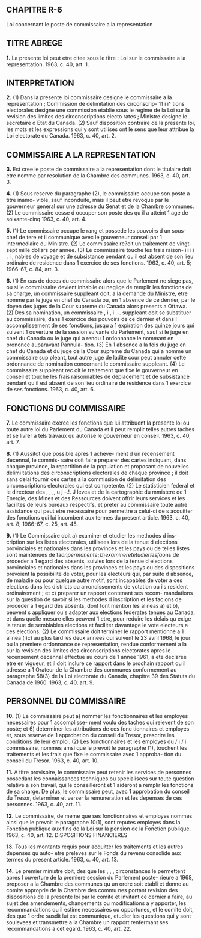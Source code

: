 
## CHAPITRE R-6
Loi concernant le poste de commissaire a la
representation

## TITRE ABREGE

**1.** La presente loi peut etre citee sous le
titre : Loi sur le commissaire a la representation.
1963, c. 40, art. 1.

## INTERPRETATION

**2.** (1) Dans la presente loi
commissaire designe le commissaire a la
representation ;
Commission de delimitation des circonscrip-
11 i i^
tions electorales designe une commission
etablie sous le regime de la Loi sur la
revision des limites des circonscriptions electo
rates ;
Ministre designe le secretaire d Etat du
Canada.
(2) Sauf disposition contraire de la presente
loi, les mots et les expressions qui y sont
utilises ont le sens que leur attribue la Loi
electorate du Canada. 1963, c. 40, art. 2.

## COMMISSAIRE A LA REPRESENTATION

**3.** Est cree le poste de commissaire a la
representation dont le titulaire doit etre
nomme par resolution de la Chambre des
communes. 1963, c. 40, art. 3.

**4.** (1) Sous reserve du paragraphe (2), le
commissaire occupe son poste a titre inamo-
vible, sauf inconduite, mais il peut etre
revoque par le gouverneur general sur une
adresse du Senat et de la Chambre
communes.
(2) Le commissaire cesse d occuper son poste
des qu il a atteint 1 age de soixante-cinq
1963, c. 40, art. 4.

**5.** (1) Le commissaire occupe le rang et
possede les pouvoirs d un sous-chef de
tere et il communique avec le gouverneur
conseil par 1 intermediaire du Ministre.
(2) Le commissaire re?oit un traitement de
vingt-sept mille dollars par annee.
(3) Le commissaire touche les frais raison-
iii i i . i ,
nables de voyage et de subsistance pendant
qu il est absent de son lieu ordinaire de
residence dans 1 exercice de ses fonctions.
1963, c. 40, art. 5; 1966-67, c. 84, art. 3.

**6.** (1) En cas de deces du commissaire alors
que le Parlement ne siege pas, ou si le
commissaire devient inhabile ou neglige de
remplir les fonctions de sa charge, un
commissaire suppleant doit, a la demande du
Ministre, etre nomme par le juge en chef du
Canada ou, en 1 absence de ce dernier, par le
doyen des juges de la Cour supreme du
Canada alors presents a Ottawa.
(2) Des sa nomination, un commissaire
\, i , i .-.
suppleant doit se substituer au commissaire,
dans 1 exercice des pouvoirs de ce dernier et
dans l accomplissement de ses fonctions,
jusqu a 1 expiration des quinze jours qui
suivent 1 ouverture de la session suivante du
Parlement, sauf si le juge en chef du Canada
ou le juge qui a rendu 1 ordonnance le
nommant en prononce auparavant Pannula-
tion.
(3) En 1 absence a la fois du juge en chef
du Canada et du juge de la Cour supreme du
Canada qui a nomme un commissaire sup
pleant, tout autre juge de ladite cour peut
annuler cette ordonnance de nomination
concernant le commissaire suppleant.
(4) Le commissaire suppleant rec.oit le
traitement que fixe le gouverneur en conseil
et touche les frais raisonnables de deplacement
et de subsistance pendant qu il est absent de
son lieu ordinaire de residence dans 1 exercice
de ses fonctions. 1963, c. 40, art. 6.

## FONCTIONS DU COMMISSAIRE

**7.** Le commissaire exerce les fonctions que
lui attribuent la presente loi ou toute autre
loi du Parlement du Canada et il peut remplir
telles autres taches et se livrer a tels
travaux qu autorise le gouverneur en conseil.
1963, c. 40, art. 7.

**8.** (1) Aussitot que possible apres 1 acheve-
ment d un recensement decennal, le commis-
saire doit faire preparer des cartes indiquant,
dans chaque province, la repartition de la
population et proposant de nouvelles delimi
tations des circonscriptions electorales de
chaque province ; il doit sans delai fournir ces
cartes a la commission de delimitation des
circonscriptions electorales qui est competente.
(2) Le statisticien federal et le directeur des
, , ,, u j -.!. J
leves et de la cartographic du mmistere de
1 Energie, des Mines et des Ressources doivent
offrir leurs services et les facilites de leurs
bureaux respectifs, et preter au commissaire
toute autre assistance qui peut etre necessaire
pour permettre a celui-ci de s acquitter des
fonctions qui lui incombent aux termes du
present article. 1963, c. 40, art. 8; 1966-67, c.
25, art. 45.

**9.** (1) Le Commissaire doit
a) examiner et etudier les methodes d ins-
cription sur les listes electorales, utilisees
lors de la tenue d elections provinciales et
nationales dans les provinces et les pays ou
de telles listes sont maintenues de fa$on
permanente ;
b) examiner et etudier les fa$ons de proceder
a 1 egard des absents, suivies lors de la
tenue d elections provinciales et nationales
dans les provinces et les pays ou des
dispositions prevoient la possibilite de voter,
pour les electeurs qui, par suite d absence,
de maladie ou pour quelque autre motif,
sont incapables de voter a ces elections dans
les districts ou arrondissements de votation
ou ils resident ordinairement ; et
c) preparer un rapport contenant ses recom-
mandations sur la question de savoir si les
methodes d inscription et les fac.ons de
proceder a 1 egard des absents, dont font
mention les alineas a) et b), peuvent
s appliquer ou s adapter aux elections
federates tenues au Canada, et dans quelle
mesure elles peuvent 1 etre, pour reduire les
delais qu exige la tenue de semblables
elections et faciliter davantage le vote
electeurs a ces elections.
(2) Le commissaire doit terminer le rapport
mentionne a 1 alinea (l)c) au plus tard
les deux annees qui suivent le 23 avril 1968,
le jour ou la premiere ordonnance de
representation, rendue conformement a la
sur la revision des limites des circonscriptions
electorates apres le recensement decennal
effectue au cours de 1 annee 1961, a ete
declaree etre en vigueur, et il doit inclure ce
rapport dans le prochain rapport qu il adresse
a 1 Orateur de la Chambre des communes
conformement au paragraphe 58(3) de la Loi
electorate du Canada, chapitre 39 des Statuts
du Canada de 1960. 1963, c. 40, art. 9.

## PERSONNEL DU COMMISSAIRE

**10.** (1) Le commissaire peut
a) nommer les fonctionnaires et les
employes necessaires pour 1 accomplisse-
ment voulu des taches qui relevent de son
poste; et
6) determiner les attributions de ces fonc
tionnaires et employes et, sous reserve de
1 approbation du conseil du Tresor, prescrire
les conditions de leur emploi.
(2) Les fonctionnaires et les employes du
/ i / i
commissaire, nommes amsi que le prevoit le
paragraphe (1), touchent les traitements et les
frais que fixe le commissaire avec 1 approba-
tion du conseil du Tresor. 1963, c. 40, art. 10.

**11.** A titre provisoire, le commissaire peut
retenir les services de personnes possedant les
connaissances techniques ou specialisees sur
toute question relative a son travail, qui le
conseilleront et 1 aideront a remplir les
fonctions de sa charge. De plus, le commissaire
peut, avec 1 approbation du conseil du Tresor,
determiner et verser la remuneration et les
depenses de ces personnes. 1963, c. 40, art. 11.

**12.** Le commissaire, de meme que ses
fonctionnaires et employes nommes ainsi que
le prevoit le paragraphe 10(1), sont reputes
employes dans la Fonction publique aux fins
de la Loi sur la pension de la Fonction publique.
1963, c. 40, art. 12.
DISPOSITIONS FINANCIERES

**13.** Tous les montants requis pour acquitter
les traitements et les autres depenses qu auto-
etre preleves sur le Fonds du revenu consolide
aux termes du present article. 1963, c. 40,
art. 13.

**14.** Le premier ministre doit, des que les
, , ,
circonstances le permettent apres I ouverture
de la premiere session du Parlement poste-
rieure a 1968, proposer a la Chambre des
communes qu un ordre soit etabli et donne au
comite approprie de la Chambre des commu
nes portant revision des dispositions de la
presente loi par le comite et invitant ce
dernier a faire, au sujet des amendements,
changements ou modifications a y apporter,
les recommandations qu il estime necessaires
ou opportunes, et le comite doit, des que
1 ordre susdit lui est communique, etudier les
questions qui y sont soulevees et transmettre
a la Chambre un rapport renfermant ses
recommandations a cet egard. 1963, c. 40,
art. 22.
